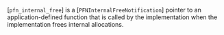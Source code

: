 [`pfn_internal_free`] is a [`PFNInternalFreeNotification`] pointer
to an application-defined function that is called by the implementation
when the implementation frees internal allocations.